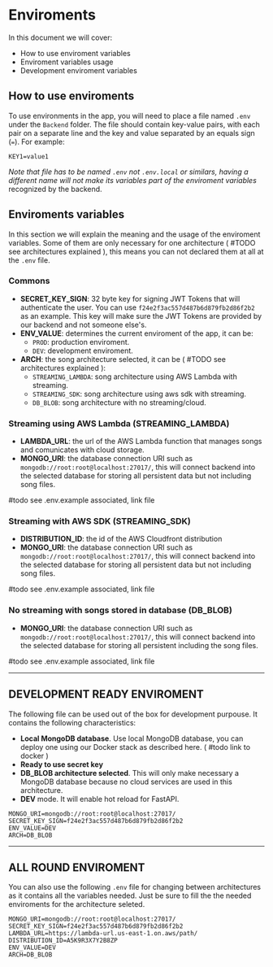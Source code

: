 # Enviroments

In this document we will cover:

* How to use enviroment variables
* Enviroment variables usage
* Development enviroment variables

## How to use enviroments

To use environments in the app, you will need to place a file named `.env` under the `Backend` folder. The file should contain key-value pairs, with each pair on a separate line and the key and value separated by an equals sign (`=`). For example:

```
KEY1=value1
```

*Note that file has to be named `.env` not `.env.local` or similars, having a different name will not make its variables part of the enviroment variables* recognized by the backend.

## Enviroments variables

In this section we will explain the meaning and the usage of the enviroment variables. Some of them are only necessary for one architecture ( #TODO see architectures explained ), this means you can not declared them at all at the `.env` file.

### Commons

 * **SECRET_KEY_SIGN**: 32 byte key for signing JWT Tokens that will authenticate the user. You can use `f24e2f3ac557d487b6d879fb2d86f2b2` as an example. This key will make sure the JWT Tokens are provided by our backend and not someone else's.
 * **ENV_VALUE**: determines the current enviroment of the app, it can be:
	* `PROD`: production enviroment.
	* `DEV`: development enviroment.
* **ARCH**: the song architecture selected, it can be ( #TODO see architectures explained ):
	* `STREAMING_LAMBDA`: song architecture using AWS Lambda with streaming.
	* `STREAMING_SDK`: song architecture using aws sdk with streaming.
	* `DB_BLOB`: song architecture with no streaming/cloud.
	
### Streaming using AWS Lambda (STREAMING_LAMBDA)

* **LAMBDA_URL**: the url of the AWS Lambda function that manages songs and comunicates with cloud storage.
* **MONGO_URI**: the database connection URI such as ```mongodb://root:root@localhost:27017/```, this will connect backend into the selected database for storing all persistent data but not including song files.


#todo see .env.example associated, link file

### Streaming with AWS SDK (STREAMING_SDK)

* **DISTRIBUTION_ID**: the id of the AWS Cloudfront distribution
* **MONGO_URI**: the database connection URI such as ```mongodb://root:root@localhost:27017/```, this will connect backend into the selected database for storing all persistent data but not including song files.


#todo see .env.example associated, link file

### No streaming with songs stored in database (DB_BLOB)


* **MONGO_URI**: the database connection URI such as ```mongodb://root:root@localhost:27017/```, this will connect backend into the selected database for storing all persistent including the song files.



#todo see .env.example associated, link file

----

## DEVELOPMENT READY ENVIROMENT

The following file can be used out of the box for development purpouse. It contains the following characteristics:

* **Local MongoDB database**. Use local MongoDB database, you can deploy one using our Docker stack as described here. ( #todo link to docker )
* **Ready to use secret key**
* **DB_BLOB architecture selected**. This will only make necessary a MongoDB database because no cloud services are used in this architecture.
* **DEV** mode. It will enable hot reload for FastAPI.

```
MONGO_URI=mongodb://root:root@localhost:27017/
SECRET_KEY_SIGN=f24e2f3ac557d487b6d879fb2d86f2b2
ENV_VALUE=DEV
ARCH=DB_BLOB
```


---

## ALL ROUND ENVIROMENT

You can also use the following `.env` file for changing between architectures as it contains all the variables needed. Just be sure to fill the the needed enviroments for the architecture seleted.


```
MONGO_URI=mongodb://root:root@localhost:27017/
SECRET_KEY_SIGN=f24e2f3ac557d487b6d879fb2d86f2b2
LAMBDA_URL=https://lambda-url.us-east-1.on.aws/path/
DISTRIBUTION_ID=A5K9R3X7Y2B8ZP
ENV_VALUE=DEV
ARCH=DB_BLOB
```
